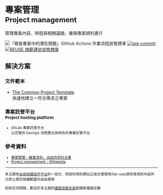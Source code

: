 # 專案管理<br><small>Project management</small>

管理專案內容、時程與相關議題，確保專案順利進行

![「檢查專案中的潛在問題」GitHub Actions 作業流程狀態標章](https://github.com/libre-knowledge/project-management/actions/workflows/check-potential-problems.yml/badge.svg "本專案使用 GitHub Actions 自動化檢查專案中的潛在問題") [![pre-commit](https://img.shields.io/badge/pre--commit-enabled-brightgreen?logo=pre-commit&logoColor=white "本專案使用 pre-commit 檢查專案中的潛在問題")](https://github.com/pre-commit/pre-commit) [![REUSE 規範遵從狀態標章](https://api.reuse.software/badge/github.com/libre-knowledge/project-management "本專案遵從 REUSE 規範降低軟體授權合規成本")](https://api.reuse.software/info/github.com/libre-knowledge/project-management)

## 解決方案

### 文件範本

* [The Common Project Template](<The Common Project Template/>)  
  快速地建立一符合需求之專案

### 專案託管平台<br><small>Project hosting platform

* GitLab 專案託管平台  
  以完整的 DevOps 流程整合為特色的專案託管平台

## 參考資料

* [專案管理 - 維基百科，自由的百科全書](https://zh.wikipedia.org/zh-tw/%E9%A1%B9%E7%9B%AE%E7%AE%A1%E7%90%86)
* [Project management - Wikipedia](https://en.wikipedia.org/wiki/Project_management)

---

本主題為[自由知識協作平台](https://libre-knowledge.github.io/)的一部分，除部份特別標註之經合理使用(fair use)原則使用的內容外允許公眾於授權範圍內自由使用

如有任何問題，歡迎於本主題的[議題追蹤系統](https://github.com/libre-knowledge/project-management/issues)創建新議題反饋

